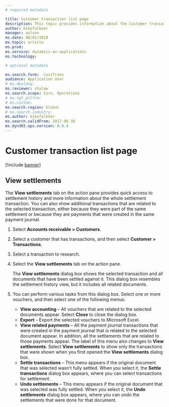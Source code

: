 ```yaml
---
# required metadata

title: Customer transaction list page
description: This topic provides information about the Customer transaction list page for Microsoft Dynamics 365 for Finance and Operations.
author: mikefalkner
manager: aolson
ms.date: 08/02/2018
ms.topic: article
ms.prod: 
ms.service: dynamics-ax-applications
ms.technology: 

# optional metadata

ms.search.form:  CustTrans
audience: Application User
# ms.devlang: 
ms.reviewer: shylaw
ms.search.scope: Core, Operations
# ms.tgt_pltfrm: 
# ms.custom: 
ms.search.region: Global 
# ms.search.industry: 
ms.author: mikefalkner
ms.search.validFrom: 2017-06-30
ms.dyn365.ops.version: 8.0.4
---
```


# Customer transaction list page

[!include [banner](../includes/banner.md)]

## View settlements

The **View settlements** tab on the action pane provides quick access to settlement history and more information about the whole settlement transaction. You can also show additional transactions that are related to the selected transaction, either because they were part of the same settlement or because they are payments that were created in the same payment journal.

1. Select **Accounts receivable \> Customers**.
2. Select a customer that has transactions, and then select **Customer \> Transactions**.
3. Select a transaction to research.
4. Select the **View settlements** tab on the action pane.

    The **View settlements** dialog box shows the selected transaction and all documents that have been settled against it. This dialog box resembles the settlement history view, but it includes all related documents. 

5. You can perform various tasks from this dialog box. Select one or more vouchers, and then select one of the following menus:

   - **View accounting** – All vouchers that are related to the selected documents appear. Select **Close** to close the dialog box.
   - **Export** – Export the selected vouchers to Microsoft Excel.
   - **View related payments** – All the payment journal transactions that were created in the payment journal that is related to the selected document appear. In addition, all the settlements that are related to those payments appear. The label of this menu also changes to **View settlements**. Select **View settlements** to show only the transactions that were shown when you first opened the  **View settlements** dialog box.
    - **Settle transactions** – This menu appears if the original document that was selected wasn't fully settled. When you select it, the **Settle transactions** dialog box appears, where you can select transactions for settlement.
    - **Undo settlements** – This menu appears if the original document that was selected was fully settled. When you select it, the **Undo settlements** dialog box appears, where you can undo the settlements that were done for that document.
    
